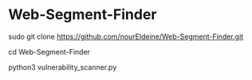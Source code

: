# Web-Segment-Finder 


sudo git clone https://github.com/nourEldeine/Web-Segment-Finder.git


cd Web-Segment-Finder



python3 vulnerability_scanner.py
